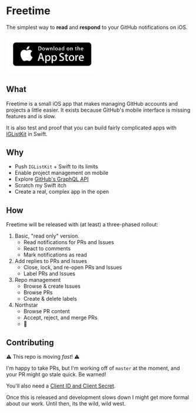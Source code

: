 # Freetime

The simplest way to **read** and **respond** to your GitHub notifications on iOS.

<a href=https://itunes.apple.com/app/freetime-github-open-source-project-manager/id1252320249><img src=app-store-badge.png width=250></a>

## What

Freetime is a small iOS app that makes managing GitHub accounts and projects a little easier. It exists because GitHub's mobile interface is missing features and is slow.

It is also test and proof that you can build fairly complicated apps with [IGListKit](https://github.com/Instagram/IGListKit) in Swift.

## Why

- Push `IGListKit` + Swift to its limits
- Enable project management on mobile
- Explore [GitHub's GraphQL API](https://developer.github.com/v4/)
- Scratch my Swift itch
- Create a real, complex app in the open

## How

Freetime will be released with (at least) a three-phased rollout:

1. Basic, "read only" version.
    - Read notifications for PRs and Issues
    - React to comments
    - Mark notifications as read
2. Add replies to PRs and Issues
    - Close, lock, and re-open PRs and Issues
    - Label PRs and Issues
3. Repo management
    - Browse & create Issues
    - Browse PRs
    - Create & delete labels
4. Northstar
    - Browse PR content
    - Accept, reject, and merge PRs
    - :rocket:

## Contributing

:warning: This repo is moving _fast_! :warning:

I'm happy to take PRs, but I'm working off of `master` at the moment, and your PR might go stale quick. Be warned!

You'll also need a [Client ID and Client Secret](Setup.md).

Once this is released and development slows down I might get more formal about our work. Until then, its the wild, wild west.
